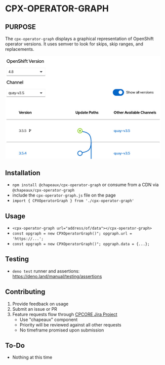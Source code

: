 # CPX-OPERATOR-GRAPH

## PURPOSE

The `cpx-operator-graph` displays a graphical representation of
OpenShift operator versions. It uses semver to look for skips,
skip ranges, and replacements. 

![Operator Graph Example](../../assets/operator-graph.jpg)

## Installation

* `npm install @chapeaux/cpx-operator-graph` or consume from a CDN via `@chapeaux/cpx-operator-graph`
* include the `cpx-operator-graph.js` file on the page
* `import { CPXOperatorGraph } from './cpx-operator-graph'`

## Usage
* `<cpx-operator-graph url="address/of/data"></cpx-operator-graph>`
* `const opgraph = new CPXOperatorGraph()"; opgraph.url = 'https://...';`
* `const opgraph = new CPXOperatorGraph()"; opgraph.data = {...};`

## Testing

* `deno test` runner and assertions: https://deno.land/manual/testing/assertions


## Contributing
1. Provide feedback on usage
2. Submit an issue or PR
3. Feature requests flow through [CPCORE Jira Project](https://issues.redhat.com/projects/CPCORE/)
    * Use "chapeaux" component
    * Priority will be reviewed against all other requests
    * No timeframe promised upon submission

## To-Do
* Nothing at this time